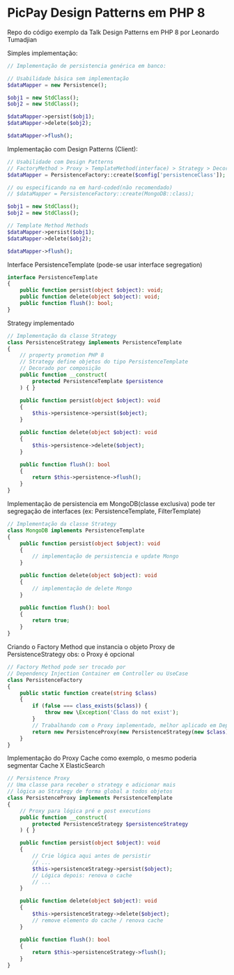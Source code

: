 # PicPay Design Patterns em PHP 8
Repo do código exemplo da Talk Design Patterns em PHP 8 por Leonardo Tumadjian

Simples implementação:

```php
// Implementação de persistencia genérica em banco:

// Usabilidade básica sem implementação
$dataMapper = new Persistence();

$obj1 = new StdClass();
$obj2 = new StdClass();

$dataMapper->persist($obj1);
$dataMapper->delete($obj2);

$dataMapper->flush();
```

Implementação com Design Patterns (Client):

```php
// Usabilidade com Design Patterns
// FactoryMethod > Proxy > TemplateMethod(interface) > Strategy > Decorator
$dataMapper = PersistenceFactory::create($config['persistenceClass']);

// ou especificando na em hard-coded(não recomendado)
// $dataMapper = PersistenceFactory::create(MongoDB::class);

$obj1 = new StdClass();
$obj2 = new StdClass();

// Template Method Methods
$dataMapper->persist($obj1);
$dataMapper->delete($obj2);

$dataMapper->flush();
```

Interface PersistenceTemplate (pode-se usar interface segregation)
```php
interface PersistenceTemplate
{
    public function persist(object $object): void;
    public function delete(object $object): void;
    public function flush(): bool;
}
```

Strategy implementado
```php
// Implementação da classe Strategy
class PersistenceStrategy implements PersistenceTemplate
{
    // property promotion PHP 8
    // Strategy define objetos do tipo PersistenceTemplate
    // Decorado por composição
    public function __construct(
        protected PersistenceTemplate $persistence
    ) { }

    public function persist(object $object): void
    {
        $this->persistence->persist($object);
    }

    public function delete(object $object): void
    {
        $this->persistence->delete($object);
    }

    public function flush(): bool
    {
        return $this->persistence->flush();
    }
}
```

Implementação de persistencia em MongoDB(classe exclusiva) pode ter segregação de interfaces (ex: PersistenceTemplate, FilterTemplate)
```php
// Implementação da classe Strategy
class MongoDB implements PersistenceTemplate
{    
    public function persist(object $object): void
    {
        // implementação de persistencia e update Mongo
    }

    public function delete(object $object): void
    {
        // implementação de delete Mongo
    }

    public function flush(): bool
    {
        return true;
    }
}
```

Criando o Factory Method que instancia o objeto Proxy de PersistenceStrategy
obs: o Proxy é opcional
```php
// Factory Method pode ser trocado por 
// Dependency Injection Container em Controller ou UseCase
class PersistenceFactory
{
    public static function create(string $class)
    {
        if (false === class_exists($class)) {
            throw new \Exception('Class do not exist');
        }
        // Trabalhando com o Proxy implementado, melhor aplicado em Dependency Injection Container
        return new PersistenceProxy(new PersistenceStrategy(new $class));
    }
}
```
Implementação do Proxy Cache como exemplo, o mesmo poderia segmentar
Cache X ElasticSearch
```php
// Persistence Proxy
// Uma classe para receber o strategy e adicionar mais
// lógica ao Strategy de forma global a todos objetos
class PersistenceProxy implements PersistenceTemplate
{
    // Proxy para lógica pré e post executions
    public function __construct(
        protected PersistenceStrategy $persistenceStrategy
    ) { }

    public function persist(object $object): void
    {
        // Crie lógica aqui antes de persistir
        // ...
        $this->persistenceStrategy->persist($object);
        // Lógica depois: renova o cache
        // ...
    }

    public function delete(object $object): void
    {
        $this->persistenceStrategy->delete($object);
        // remove elemento do cache / renova cache
    }

    public function flush(): bool
    {
        return $this->persistenceStrategy->flush();
    }
}
```
